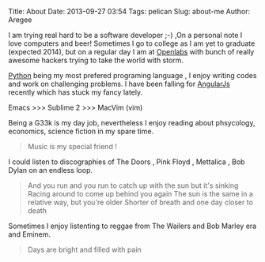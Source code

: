 Title: About
Date: 2013-09-27 03:54
Tags: pelican
Slug: about-me
Author: Aregee

I am trying real hard to be a software developer ;-) ,On a personal note  I love computers and beer!
Sometimes I go to college as I am yet to graduate (expected 2014), but on a regular day I am at [Openlabs](http://www.openlabs.co.in/team) with bunch of really awesome hackers trying to take the world with storm.

[Python] being my most prefered programing language , I enjoy writing codes and work on challenging problems.
I have been falling for [AngularJs](http://www.angularjs.org) recently which has stuck my fancy lately.

Emacs >>> Sublime 2 >>> MacVim (vim)

Being a G33k  is my day job, nevertheless I enjoy reading about phsycology, economics, science fiction in my spare time.

> Music is my special friend !

I could listen to discographies of The Doors , Pink Floyd , Mettalica , Bob Dylan on an endless loop.

> And you run and you run to catch up with the sun but it's sinking
> Racing around to come up behind you again
> The sun is the same in a relative way, but you're older
> Shorter of breath and one day closer to death

Sometimes I enjoy listenting to reggae from The Wailers and Bob Marley era and Eminem.

> Days are bright and filled with pain 



[Python]: http://www.python.org
